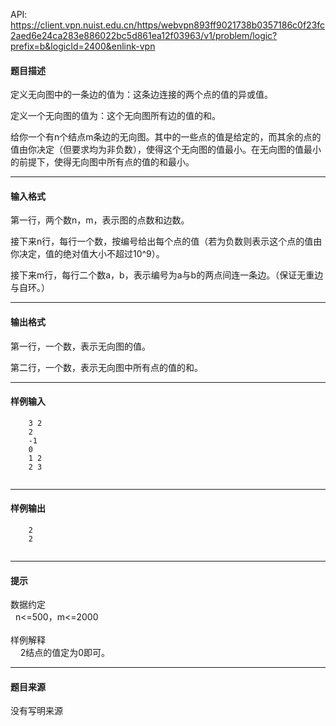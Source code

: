 API: https://client.vpn.nuist.edu.cn/https/webvpn893ff9021738b0357186c0f23fc2aed6e24ca283e886022bc5d861ea12f03963/v1/problem/logic?prefix=b&logicId=2400&enlink-vpn

#### 题目描述

定义无向图中的一条边的值为：这条边连接的两个点的值的异或值。

定义一个无向图的值为：这个无向图所有边的值的和。

给你一个有n个结点m条边的无向图。其中的一些点的值是给定的，而其余的点的值由你决定（但要求均为非负数），使得这个无向图的值最小。在无向图的值最小的前提下，使得无向图中所有点的值的和最小。

---

#### 输入格式

第一行，两个数n，m，表示图的点数和边数。

接下来n行，每行一个数，按编号给出每个点的值（若为负数则表示这个点的值由你决定，值的绝对值大小不超过10^9）。

接下来m行，每行二个数a，b，表示编号为a与b的两点间连一条边。（保证无重边与自环。）

---

#### 输出格式

 第一行，一个数，表示无向图的值。

 第二行，一个数，表示无向图中所有点的值的和。

---

#### 样例输入
```
    3 2
    2
    -1
    0
    1 2
    2 3
 

```

---

#### 样例输出
```
    2
    2
 

```

---

#### 提示

数据约定  
  n<=500，m<=2000  
   
样例解释  
    2结点的值定为0即可。

---

#### 题目来源

没有写明来源